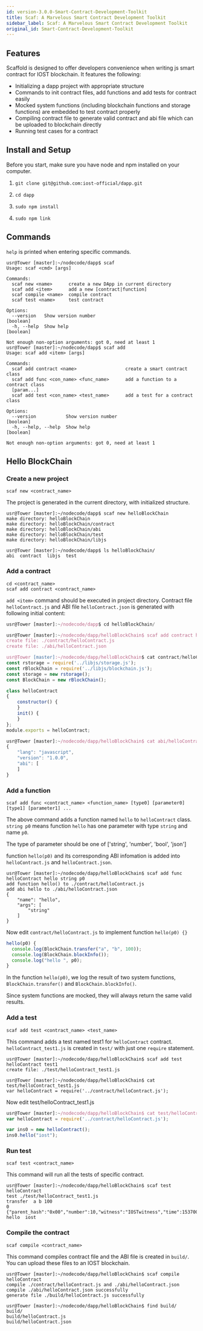 ```yaml
---
id: version-3.0.0-Smart-Contract-Development-Toolkit
title: Scaf: A Marvelous Smart Contract Development Toolkit
sidebar_label: Scaf: A Marvelous Smart Contract Development Toolkit
original_id: Smart-Contract-Development-Toolkit
---
```


## Features

Scaffold is designed to offer developers convenience when writing js smart contract for IOST blockchain. It features the following:

- Initializing a dapp project with appropriate structure
- Commands to init contract files, add functions and add tests for contract easily
- Mocked system functions (including blockchain functions and storage functions) are embedded to test contract properly
- Compiling contract file to generate valid contract and abi file which can be uploaded to blockchain directly
- Running test cases for a contract

## Install and Setup

Before you start, make sure you have node and npm installed on your computer.

1. `git clone git@github.com:iost-official/dapp.git`

2. `cd dapp`

3. `sudo npm install`

4. `sudo npm link`

## Commands

`help` is printed when entering specific commands.

```console
usr@Tower [master]:~/nodecode/dapp$ scaf
Usage: scaf <cmd> [args]

Commands:
  scaf new <name>      create a new DApp in current directory
  scaf add <item>      add a new [contract|function]
  scaf compile <name>  compile contract
  scaf test <name>     test contract

Options:
  --version   Show version number                                      [boolean]
  -h, --help  Show help                                                [boolean]

Not enough non-option arguments: got 0, need at least 1
usr@Tower [master]:~/nodecode/dapp$ scaf add
Usage: scaf add <item> [args]

Commands:
  scaf add contract <name>                  create a smart contract class
  scaf add func <con_name> <func_name>      add a function to a contract class
  [param...]
  scaf add test <con_name> <test_name>      add a test for a contract class

Options:
  --version           Show version number                              [boolean]
  -h, --help, --help  Show help                                        [boolean]

Not enough non-option arguments: got 0, need at least 1
```

## Hello BlockChain
### Create a new project

```
scaf new <contract_name>
```

The project is generated in the current directory, with initialized structure.

```console
usr@Tower [master]:~/nodecode/dapp$ scaf new helloBlockChain
make directory: helloBlockChain
make directory: helloBlockChain/contract
make directory: helloBlockChain/abi
make directory: helloBlockChain/test
make directory: helloBlockChain/libjs

usr@Tower [master]:~/nodecode/dapp$ ls helloBlockChain/
abi  contract  libjs  test
```

### Add a contract

```
cd <contract_name>
scaf add contract <contract_name>
```

`add <item>` command should be executed in project directory. Contract file `helloContract.js` and ABI file `helloContract.json` is generated with following initial content:

```js
usr@Tower [master]:~/nodecode/dapp$ cd helloBlockChain/

usr@Tower [master]:~/nodecode/dapp/helloBlockChain$ scaf add contract helloContract
create file: ./contract/helloContract.js
create file: ./abi/helloContract.json

usr@Tower [master]:~/nodecode/dapp/helloBlockChain$ cat contract/helloContract.js
const rstorage = require('../libjs/storage.js');
const rBlockChain = require('../libjs/blockchain.js');
const storage = new rstorage();
const BlockChain = new rBlockChain();

class helloContract
{
    constructor() {
    }
    init() {
    }
};
module.exports = helloContract;

usr@Tower [master]:~/nodecode/dapp/helloBlockChain$ cat abi/helloContract.json
{
    "lang": "javascript",
    "version": "1.0.0",
    "abi": [
    ]
}
```

### Add a function

```
scaf add func <contract_name> <function_name> [type0] [parameter0] [type1] [parameter1] ...
```

The above command adds a function named `hello` to `helloContract` class. `string p0` means function `hello` has one parameter with type `string` and name `p0`.

The type of parameter should be one of ['string', 'number', 'bool', 'json']

function `hello(p0)` and its corresponding ABI infomation is added into `helloContract.js` and `helloContract.json`.

```console
usr@Tower [master]:~/nodecode/dapp/helloBlockChain$ scaf add func helloContract hello string p0
add function hello() to ./contract/helloContract.js
add abi hello to ./abi/helloContract.json
{
    "name": "hello",
    "args": [
        "string"
    ]
}
```

Now edit `contract/helloContract.js` to implement function `hello(p0) {}`

```js
hello(p0) {
  console.log(BlockChain.transfer("a", "b", 100));
  console.log(BlockChain.blockInfo());
  console.log("hello ", p0);
}
```

In the function `hello(p0)`, we log the result of two system functions, `BlockChain.transfer()` and `BlockChain.blockInfo()`.

Since system functions are mocked, they will always return the same valid results.

### Add a test

```
scaf add test <contract_name> <test_name>
```

This command adds a test named test1 for `helloContract` contract. `helloContract_test1.js` is created in `test/` with just one `require` statement.

```console
usr@Tower [master]:~/nodecode/dapp/helloBlockChain$ scaf add test helloContract test1
create file: ./test/helloContract_test1.js

usr@Tower [master]:~/nodecode/dapp/helloBlockChain$ cat test/helloContract_test1.js
var helloContract = require('../contract/helloContract.js');
```
Now edit test/helloContract_test1.js
```js
usr@Tower [master]:~/nodecode/dapp/helloBlockChain$ cat test/helloContract_test1.js
var helloContract = require('../contract/helloContract.js');

var ins0 = new helloContract();
ins0.hello("iost");
```

### Run test

```
scaf test <contract_name>
```

This command will run all the tests of specific contract.

```console
usr@Tower [master]:~/nodecode/dapp/helloBlockChain$ scaf test helloContract
test ./test/helloContract_test1.js
transfer  a b 100
0
{"parent_hash":"0x00","number":10,"witness":"IOSTwitness","time":1537000000}
hello  iost
```

### Compile the contract

```
scaf compile <contract_name>
```

This command compiles contract file and the ABI file is created in `build/`. You can upload these files to an IOST blockchain.

```console
usr@Tower [master]:~/nodecode/dapp/helloBlockChain$ scaf compile helloContract
compile ./contract/helloContract.js and ./abi/helloContract.json
compile ./abi/helloContract.json successfully
generate file ./build/helloContract.js successfully

usr@Tower [master]:~/nodecode/dapp/helloBlockChain$ find build/
build/
build/helloContract.js
build/helloContract.json
```
